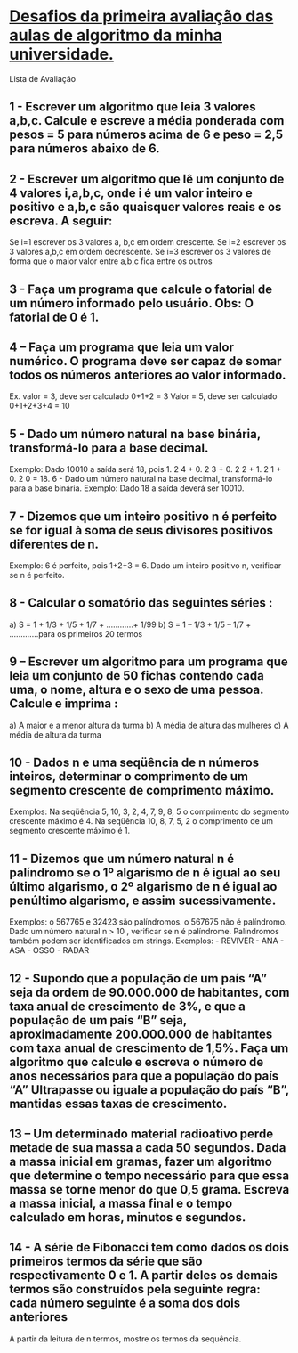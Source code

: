 <a href="questao1.c"><h1>Desafios da primeira avaliação das aulas de algoritmo da minha universidade.</h1></a>

<p>Lista de Avaliação</p>
<h2>
1 - Escrever um algoritmo que leia 3 valores a,b,c. Calcule e escreve a média ponderada com pesos = 5 para números acima de 6 e
peso = 2,5 para números abaixo de 6.</h2>

<h2>2 - Escrever um algoritmo que lê um conjunto de 4 valores i,a,b,c, onde i é um valor inteiro e positivo e a,b,c são quaisquer
valores reais e os escreva. A seguir:</h2>
Se i=1 escrever os 3 valores a, b,c em ordem crescente.
Se i=2 escrever os 3 valores a,b,c em ordem decrescente.
Se i=3 escrever os 3 valores de forma que o maior valor entre a,b,c fica entre os outros

<h2>3 - Faça um programa que calcule o fatorial de um número informado pelo usuário. Obs: O fatorial de 0 é 1.</h2>


<h2>4 – Faça um programa que leia um valor numérico. O programa deve ser capaz de somar todos os números anteriores ao valor
informado.</h2>
Ex. valor = 3, deve ser calculado 0+1+2 = 3 Valor = 5, deve ser calculado 0+1+2+3+4 = 10


<h2>5 - Dado um número natural na base binária, transformá-lo para a base decimal.</h2>
Exemplo:
Dado 10010 a saída será 18, pois 1. 2 4 + 0. 2 3 + 0. 2 2 + 1. 2 1 + 0. 2 0 = 18.
6 - Dado um número natural na base decimal, transformá-lo para a base binária.
Exemplo: Dado 18 a saída deverá ser 10010.


<h2> 7 - Dizemos que um inteiro positivo n é perfeito se for igual à soma de seus divisores positivos diferentes de n. </h2>
Exemplo: 6 é perfeito, pois 1+2+3 = 6.
 Dado um inteiro positivo n, verificar se n é perfeito.

<h2> 8 - Calcular o somatório das seguintes séries :</h2>
a) S = 1 + 1/3 + 1/5 + 1/7 + ............+ 1/99
b) S = 1 – 1/3 + 1/5 – 1/7 + .............para os primeiros 20 termos

  
  <h2> 9 – Escrever um algoritmo para um programa que leia um conjunto de 50 fichas contendo cada uma, o nome, altura e o sexo de
uma pessoa. Calcule e imprima :</h2>
a) A maior e a menor altura da turma b) A média de altura das mulheres c) A média de altura da turma

  <h2> 10 - Dados n e uma seqüência de n números inteiros, determinar o comprimento de um segmento crescente de comprimento
máximo.</h2>
Exemplos:
Na seqüência 5, 10, 3, 2, 4, 7, 9, 8, 5 o comprimento do segmento crescente máximo é 4.
Na seqüência 10, 8, 7, 5, 2 o comprimento de um segmento crescente máximo é 1.

  <h2> 11 - Dizemos que um número natural n é palíndromo se
 o 1º algarismo de n é igual ao seu último algarismo,
 o 2º algarismo de n é igual ao penúltimo algarismo,
 e assim sucessivamente.</h2>
Exemplos:
o 567765 e 32423 são palíndromos.
o 567675 não é palíndromo.
Dado um número natural n > 10 , verificar se n é palíndrome.
Palíndromos também podem ser identificados em strings.
Exemplos:
- REVIVER
- ANA
- ASA
- OSSO
- RADAR

  <h2> 12 - Supondo que a população de um país “A” seja da ordem de 90.000.000 de habitantes, com taxa anual de crescimento de 3%,
e que a população de um país “B” seja, aproximadamente 200.000.000 de habitantes com taxa anual de crescimento de 1,5%.
Faça um algoritmo que calcule e escreva o número de anos necessários para que a população do país “A” Ultrapasse ou iguale a
população do país “B”, mantidas essas taxas de crescimento.</h2>

  <h2> 13 – Um determinado material radioativo perde metade de sua massa a cada 50 segundos. Dada a massa inicial em gramas, fazer
um algoritmo que determine o tempo necessário para que essa massa se torne menor do que 0,5 grama. Escreva a massa inicial, a
massa final e o tempo calculado em horas, minutos e segundos.</h2>

<h2> 14 - A série de Fibonacci tem como dados os dois primeiros termos da série que são respectivamente 0 e 1. A partir deles os
demais termos são construídos pela seguinte regra:  cada número seguinte é a soma dos dois anteriores</h2>

A partir da leitura de n termos, mostre os termos da sequência.
